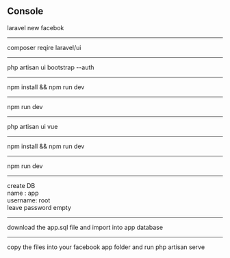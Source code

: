 <h2>Console</h2>
laravel new facebok <hr/>
composer reqire laravel/ui <hr/>
php artisan ui bootstrap --auth <hr/>
npm install && npm run dev <hr/>
npm run dev <hr/>
php artisan ui vue <hr/>
npm install && npm run dev <hr/>
npm run dev <hr/>
create DB<br/>
name : app<br/>
username: root <br/>
leave password empty<hr/>
download the app.sql file and import into app database <hr/>
copy the files into your facebook app folder and run php artisan serve 

